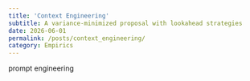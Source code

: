```yaml
---
title: 'Context Engineering'
subtitle: A variance-minimized proposal with lookahead strategies
date: 2026-06-01
permalink: /posts/context_engineering/
category: Empirics
---
```


prompt engineering